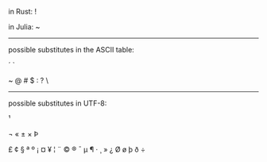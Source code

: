 in Rust: !

in Julia: ~

___

possible substitutes in the ASCII table:

´ `

~ @ # $ : ? \

___

possible substitutes in UTF-8:

¹

¬ « ± × Þ

£ ¢ § ª º ¡ ¤ ¥ ¦ ¨ © ® ¯ µ ¶ · ¸ » ¿ Ø ø þ ð ÷
